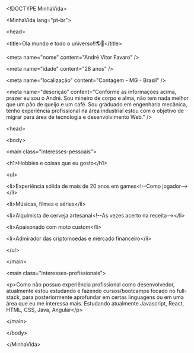 &lt;!DOCTYPE MinhaVida&gt;

&lt;MinhaVida lang="pt-br"&gt;

&lt;head&gt;

&lt;title&gt;Ola mundo e todo o universo!!:earth_americas::milky_way:&lt;/title&gt;

&lt;meta name="nome" content="André Vitor Favaro" /&gt;

&lt;meta name="idade" content="28 anos" /&gt;

&lt;meta name="localização" content="Contagem - MG - Brasil" /&gt;

&lt;meta name="descrição" content="Conforme as informações acima, prazer eu sou o André. 
Sou mineiro de corpo e alma, não tem nada melhor que um pão de queijo e um café.
Sou graduado em engenharia mecânica, tenho experiência profissional na área industrial
estou com o objetivo de migrar para área de tecnologia e desenvolvimento Web." /&gt;
  
&lt;head&gt;

&lt;body&gt;

&lt;main class="interesses-pessoais"&gt;

&lt;h1&gt;Hobbies e coisas que eu gosto</h1&gt;

&lt;ul&gt;

&lt;li&gt;Experiência sólida de mais de 20 anos em games<!--Como jogador--&gt;&lt;/li&gt;

&lt;li&gt;Músicas, filmes e séries&lt;/li&gt;

&lt;li&gt;Alquimista de cerveja artesanal<!--As vezes acerto na receita--&gt;&lt;/li&gt;

&lt;li&gt;Apaixonado com moto custom&lt;/li&gt;

&lt;li&gt;Admirador das criptomoedas e mercado financeiro&lt;/li&gt;

&lt;/ul&gt;

&lt;/main&gt;

&lt;main class="interesses-profissionais"&gt;

&lt;p&gt;Como não possuo experiência profissional como desenvolvedor, atualmente 
      estou estudando e fazendo cursos/bootcamps focado no full-stack, para
    posteriormente aprofundar em certas linguagens ou em uma área que eu me interessa mais.
  Estudando atualmente Javascript, React, HTML, CSS, Java, Angular&lt;/p&gt;

&lt;/main&gt;

&lt;/body&gt;

&lt;/MinhaVida&gt;

